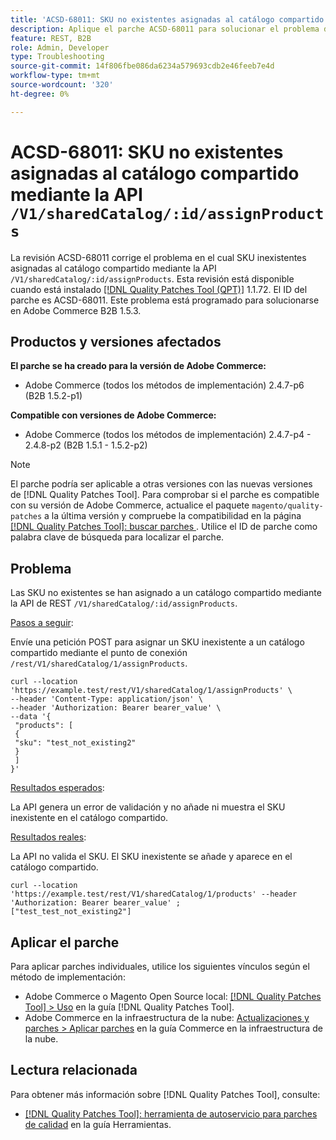 ```yaml
---
title: 'ACSD-68011: SKU no existentes asignadas al catálogo compartido mediante la API /V1/sharedCatalog/:id/assignProducts'
description: Aplique el parche ACSD-68011 para solucionar el problema de Adobe Commerce en el que se asignan SKU inexistentes al catálogo compartido mediante la API /V1/sharedCatalog/:id/assignProducts.
feature: REST, B2B
role: Admin, Developer
type: Troubleshooting
source-git-commit: 14f806fbe086da6234a579693cdb2e46feeb7e4d
workflow-type: tm+mt
source-wordcount: '320'
ht-degree: 0%

---
```


# ACSD-68011: SKU no existentes asignadas al catálogo compartido mediante la API `/V1/sharedCatalog/:id/assignProducts`

La revisión ACSD-68011 corrige el problema en el cual SKU inexistentes asignadas al catálogo compartido mediante la API `/V1/sharedCatalog/:id/assignProducts`. Esta revisión está disponible cuando está instalado [[!DNL Quality Patches Tool (QPT)]](/help/tools/quality-patches-tool/quality-patches-tool-to-self-serve-quality-patches.md) 1.1.72. El ID del parche es ACSD-68011. Este problema está programado para solucionarse en Adobe Commerce B2B 1.5.3.

## Productos y versiones afectados

**El parche se ha creado para la versión de Adobe Commerce:**

* Adobe Commerce (todos los métodos de implementación) 2.4.7-p6 (B2B 1.5.2-p1)

**Compatible con versiones de Adobe Commerce:**

* Adobe Commerce (todos los métodos de implementación) 2.4.7-p4 - 2.4.8-p2 (B2B 1.5.1 - 1.5.2-p2)

>[!NOTE]
>
>El parche podría ser aplicable a otras versiones con las nuevas versiones de [!DNL Quality Patches Tool]. Para comprobar si el parche es compatible con su versión de Adobe Commerce, actualice el paquete `magento/quality-patches` a la última versión y compruebe la compatibilidad en la página [[!DNL Quality Patches Tool]: buscar parches &#x200B;](https://experienceleague.adobe.com/tools/commerce-quality-patches/index.html?lang=es). Utilice el ID de parche como palabra clave de búsqueda para localizar el parche.

## Problema

Las SKU no existentes se han asignado a un catálogo compartido mediante la API de REST `/V1/sharedCatalog/:id/assignProducts`.

<u>Pasos a seguir</u>:

Envíe una petición POST para asignar un SKU inexistente a un catálogo compartido mediante el punto de conexión `/rest/V1/sharedCatalog/1/assignProducts`.

```
curl --location 'https://example.test/rest/V1/sharedCatalog/1/assignProducts' \
--header 'Content-Type: application/json' \
--header 'Authorization: Bearer bearer_value' \
--data '{
 "products": [
 { 
 "sku": "test_not_existing2"
 }
 ]
}'
```

<u>Resultados esperados</u>:

La API genera un error de validación y no añade ni muestra el SKU inexistente en el catálogo compartido.

<u>Resultados reales</u>:

La API no valida el SKU. El SKU inexistente se añade y aparece en el catálogo compartido.

```
curl --location 'https://example.test/rest/V1/sharedCatalog/1/products' --header 'Authorization: Bearer bearer_value' ;
["test_test_not_existing2"]
```


## Aplicar el parche

Para aplicar parches individuales, utilice los siguientes vínculos según el método de implementación:

* Adobe Commerce o Magento Open Source local: [[!DNL Quality Patches Tool] > Uso](/help/tools/quality-patches-tool/usage.md) en la guía [!DNL Quality Patches Tool].
* Adobe Commerce en la infraestructura de la nube: [Actualizaciones y parches > Aplicar parches](https://experienceleague.adobe.com/docs/commerce-cloud-service/user-guide/develop/upgrade/apply-patches.html?lang=es) en la guía Commerce en la infraestructura de la nube.

## Lectura relacionada

Para obtener más información sobre [!DNL Quality Patches Tool], consulte:

* [[!DNL Quality Patches Tool]: herramienta de autoservicio para parches de calidad](/help/tools/quality-patches-tool/quality-patches-tool-to-self-serve-quality-patches.md) en la guía Herramientas.
